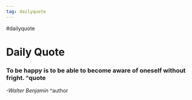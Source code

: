 ```yaml
---
tag: dailyquote
---
```


#dailyquote

# Daily Quote

### To be happy is to be able to become aware of oneself without fright. ^quote
*-Walter Benjamin* ^author
